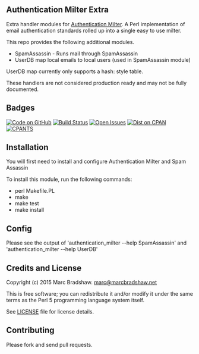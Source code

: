 Authentication Milter Extra
---------------------------

Extra handler modules for [Authentication Milter](https://github.com/fastmail/authentication_milter).
A Perl implementation of email authentication standards rolled up into a single easy to use milter.

This repo provides the following additional modules.

- SpamAssassin - Runs mail through SpamAssassin
- UserDB map local emails to local users (used in SpamAssassin module)

UserDB map currently only supports a hash: style table.

These handlers are not considered production ready and may not be fully documented.

Badges
------

[![Code on GitHub](https://img.shields.io/badge/github-repo-blue.svg)](https://github.com/marcbradshaw/authentication_milter_extra) [![Build Status](https://travis-ci.org/marcbradshaw/authentication_milter_extra.svg?branch=master)](https://travis-ci.org/marcbradshaw/authentication_milter_extra) [![Open Issues](https://img.shields.io/github/issues/marcbradshaw/authentication_milter_extra.svg)](https://github.com/marcbradshaw/authentication_milter_extra/issues) [![Dist on CPAN](https://img.shields.io/cpan/v/Mail-Milter-Authentication-Extra.svg)](https://metacpan.org/release/Mail-Milter-Authentication-Extra) [![CPANTS](https://img.shields.io/badge/cpants-kwalitee-blue.svg)](http://cpants.cpanauthors.org/dist/Mail-Milter-Authentication-Extra)

Installation
------------

You will first need to install and configure Authentication Milter and Spam Assassin

To install this module, run the following commands:

 - perl Makefile.PL
 - make
 - make test
 - make install

Config
------

Please see the output of 'authentication_milter --help SpamAssassin' and
'authentication_milter --help UserDB'

Credits and License
-------------------

Copyright (c) 2015 Marc Bradshaw. <marc@marcbradshaw.net>

This is free software; you can redistribute it and/or modify it under the
same terms as the Perl 5 programming language system itself.

See [LICENSE](LICENSE) file for license details.

Contributing
------------

Please fork and send pull requests.

